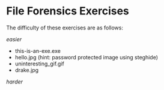 # File Forensics Exercises

The difficulty of these exercises are as follows:

*easier*

- this-is-an-exe.exe
- hello.jpg (hint: password protected image using steghide)
- uninteresting_gif.gif
- drake.jpg

*harder*
